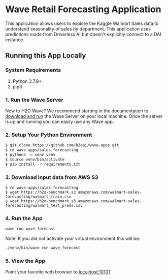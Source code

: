 # Wave Retail Forecasting Application 

This application allows users to explore the Kaggle Walmart Sales data to understand seasonality of sales by department.
This application uses predictions made from Driverless AI but doesn't explicitly connect to a DAI instance.

## Running this App Locally

### System Requirements 
1. Python 3.7.9+
2. pip3

### 1. Run the Wave Server
New to H2O Wave? We recommend starting in the documentation to [download and run](https://h2oai.github.io/wave/docs/installation) the Wave Server on your local machine. Once the server is up and running you can easily use any Wave app. 

### 2. Setup Your Python Environment

```bash
$ git clone https://github.com/h2oai/wave-apps.git
$ cd wave-apps/sales-forecasting
$ python3 -m venv venv
$ source venv/bin/activate
$ pip install -r requirements.txt
```

### 3. Download input data from AWS S3

```console
$ cd wave-apps/sales-forecasting
$ wget https://h2o-benchmark.s3.amazonaws.com/walmart-sales-forecasting/walmart_train.csv
$ wget https://h2o-benchmark.s3.amazonaws.com/walmart-sales-forecasting/walmart_test_preds.csv
```

### 4. Run the App

```bash
wave run wave_forecast
```

Note! If you did not activate your virtual environment this will be:
```bash
./venv/bin/wave run wave_forecast
```

### 5. View the App
Point your favorite web browser to [localhost:10101](http://localhost:10101)
